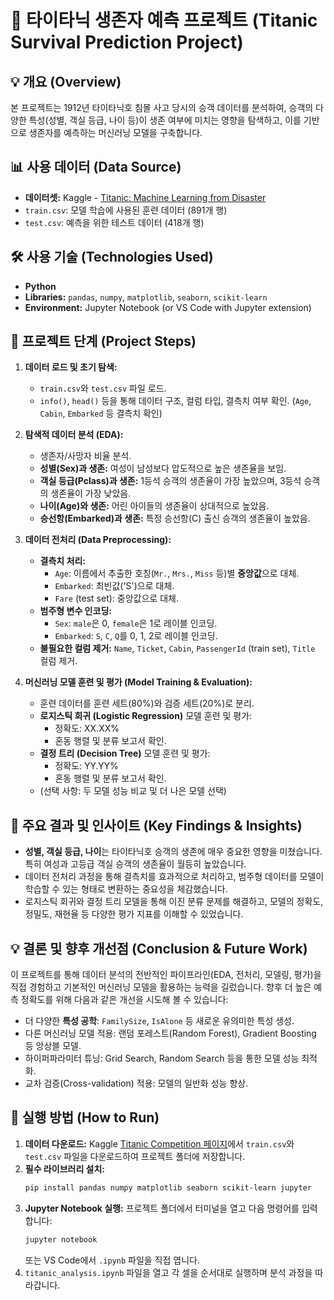 # 🚢 타이타닉 생존자 예측 프로젝트 (Titanic Survival Prediction Project)

## 💡 개요 (Overview)
본 프로젝트는 1912년 타이타닉호 침몰 사고 당시의 승객 데이터를 분석하여, 승객의 다양한 특성(성별, 객실 등급, 나이 등)이 생존 여부에 미치는 영향을 탐색하고, 이를 기반으로 생존자를 예측하는 머신러닝 모델을 구축합니다.

## 📊 사용 데이터 (Data Source)
* **데이터셋:** Kaggle - [Titanic: Machine Learning from Disaster](https://www.kaggle.com/c/titanic/data)
* `train.csv`: 모델 학습에 사용된 훈련 데이터 (891개 행)
* `test.csv`: 예측을 위한 테스트 데이터 (418개 행)

## 🛠️ 사용 기술 (Technologies Used)
* **Python**
* **Libraries:** `pandas`, `numpy`, `matplotlib`, `seaborn`, `scikit-learn`
* **Environment:** Jupyter Notebook (or VS Code with Jupyter extension)

## 🚀 프로젝트 단계 (Project Steps)

1.  **데이터 로드 및 초기 탐색:**
    * `train.csv`와 `test.csv` 파일 로드.
    * `info()`, `head()` 등을 통해 데이터 구조, 컬럼 타입, 결측치 여부 확인. (`Age`, `Cabin`, `Embarked` 등 결측치 확인)

2.  **탐색적 데이터 분석 (EDA):**
    * 생존자/사망자 비율 분석.
    * **성별(Sex)과 생존:** 여성이 남성보다 압도적으로 높은 생존율을 보임.
    * **객실 등급(Pclass)과 생존:** 1등석 승객의 생존율이 가장 높았으며, 3등석 승객의 생존율이 가장 낮았음.
    * **나이(Age)와 생존:** 어린 아이들의 생존율이 상대적으로 높았음.
    * **승선항(Embarked)과 생존:** 특정 승선항(C) 출신 승객의 생존율이 높았음.

3.  **데이터 전처리 (Data Preprocessing):**
    * **결측치 처리:**
        * `Age`: 이름에서 추출한 호칭(`Mr.`, `Mrs.`, `Miss` 등)별 **중앙값**으로 대체.
        * `Embarked`: 최빈값('S')으로 대체.
        * `Fare` (test set): 중앙값으로 대체.
    * **범주형 변수 인코딩:**
        * `Sex`: `male`은 0, `female`은 1로 레이블 인코딩.
        * `Embarked`: `S`, `C`, `Q`를 0, 1, 2로 레이블 인코딩.
    * **불필요한 컬럼 제거:** `Name`, `Ticket`, `Cabin`, `PassengerId` (train set), `Title` 컬럼 제거.

4.  **머신러닝 모델 훈련 및 평가 (Model Training & Evaluation):**
    * 훈련 데이터를 훈련 세트(80%)와 검증 세트(20%)로 분리.
    * **로지스틱 회귀 (Logistic Regression)** 모델 훈련 및 평가:
        * 정확도: XX.XX%
        * 혼동 행렬 및 분류 보고서 확인.
    * **결정 트리 (Decision Tree)** 모델 훈련 및 평가:
        * 정확도: YY.YY%
        * 혼동 행렬 및 분류 보고서 확인.
    * (선택 사항: 두 모델 성능 비교 및 더 나은 모델 선택)

## 🔑 주요 결과 및 인사이트 (Key Findings & Insights)
* **성별, 객실 등급, 나이**는 타이타닉호 승객의 생존에 매우 중요한 영향을 미쳤습니다. 특히 여성과 고등급 객실 승객의 생존율이 월등히 높았습니다.
* 데이터 전처리 과정을 통해 결측치를 효과적으로 처리하고, 범주형 데이터를 모델이 학습할 수 있는 형태로 변환하는 중요성을 체감했습니다.
* 로지스틱 회귀와 결정 트리 모델을 통해 이진 분류 문제를 해결하고, 모델의 정확도, 정밀도, 재현율 등 다양한 평가 지표를 이해할 수 있었습니다.

## 💡 결론 및 향후 개선점 (Conclusion & Future Work)
이 프로젝트를 통해 데이터 분석의 전반적인 파이프라인(EDA, 전처리, 모델링, 평가)을 직접 경험하고 기본적인 머신러닝 모델을 활용하는 능력을 길렀습니다. 향후 더 높은 예측 정확도를 위해 다음과 같은 개선을 시도해 볼 수 있습니다:
* 더 다양한 **특성 공학**: `FamilySize`, `IsAlone` 등 새로운 유의미한 특성 생성.
* 다른 머신러닝 모델 적용: 랜덤 포레스트(Random Forest), Gradient Boosting 등 앙상블 모델.
* 하이퍼파라미터 튜닝: Grid Search, Random Search 등을 통한 모델 성능 최적화.
* 교차 검증(Cross-validation) 적용: 모델의 일반화 성능 향상.

## 🚀 실행 방법 (How to Run)
1.  **데이터 다운로드:** Kaggle [Titanic Competition 페이지](https://www.kaggle.com/c/titanic/data)에서 `train.csv`와 `test.csv` 파일을 다운로드하여 프로젝트 폴더에 저장합니다.
2.  **필수 라이브러리 설치:**
    ```bash
    pip install pandas numpy matplotlib seaborn scikit-learn jupyter
    ```
3.  **Jupyter Notebook 실행:**
    프로젝트 폴더에서 터미널을 열고 다음 명령어를 입력합니다:
    ```bash
    jupyter notebook
    ```
    또는 VS Code에서 `.ipynb` 파일을 직접 엽니다.
4.  `titanic_analysis.ipynb` 파일을 열고 각 셀을 순서대로 실행하며 분석 과정을 따라갑니다.
